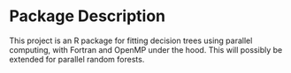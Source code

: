 Package Description
===================

This project is an R package for fitting decision trees using parallel computing, with Fortran and OpenMP under the hood. This will possibly be extended for parallel random forests.


